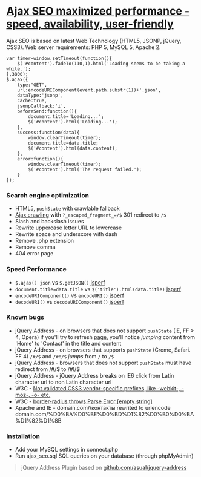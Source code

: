 # [Ajax SEO maximized performance - speed, availability, user-friendly](//lab.laukstein.com/jsonp-ajax-seo/)
Ajax SEO is based on latest Web Technology (HTML5, JSONP, jQuery, CSS3). Web server requirements: PHP 5, MySQL 5, Apache 2.
    
    
    var timer=window.setTimeout(function(){
        $('#content').fadeTo(110,1).html('Loading seems to be taking a while.');
    },3800);
    $.ajax({
        type:"GET",
        url:encodeURIComponent(event.path.substr(1))+'.json',
        dataType:'jsonp',
        cache:true,
        jsonpCallback:'i',
        beforeSend:function(){
            document.title='Loading...';
            $('#content').html('Loading...');
        },
        success:function(data){
            window.clearTimeout(timer);
            document.title=data.title;
            $('#content').html(data.content);
        },
        error:function(){
            window.clearTimeout(timer);
            $('#content').html('The request failed.');
        }
    });
    
    
### Search engine optimization

 -  HTML5, `pushState` with crawlable fallback
 -  [Ajax crawling](//code.google.com/web/ajaxcrawling/docs/getting-started.html) with `?_escaped_fragment_=/$` 301 redirect to `/$`
 -  Slash and backslash issues
 -  Rewrite uppercase letter URL to lowercase
 -  Rewrite space and underscore with dash
 -  Remove .php extension
 -  Remove comma
 -  404 error page


### Speed Performance

 -  `$.ajax() json` vs `$.getJSON()` [jsperf](//jsperf.com/getjson-vs-ajax-json)
 -  `document.title=data.title` vs `$('title').html(data.title)` [jsperf](//jsperf.com/rename-title)
 -  `encodeURIComponent()` vs `encodeURI()` [jsperf](//jsperf.com/encodeuri-vs-encodeuricomponent)
 -  `decodeURI()` vs `decodeURIComponent()` [jsperf](//jsperf.com/decodeuri-vs-decodeuricomponent)


### Known bugs

 -  jQuery Address - on browsers that does not support `pushState` (IE, FF > 4, Opera) if you'll try to refresh [page](//lab.laukstein.com/ajax-seo/#!/contact), you'll notice *jumping* content from 'Home' to 'Contact' in the title and content
 -  jQuery Address - on browsers that supports `pushState` (Crome, Safari. FF 4) `/#/$` and `/#!/$` *jumps* from `/` to `/$`
 -  jQuery Address - browsers that does not support `pushState` must have redirect from /#/$ to /#!/$
 -  jQuery Address - jQuery Address breaks on IE6 click from Latin character url to non Latin character url
 -  W3C - [Not validated CSS3 vendor-specific prefixes, like -webkit-, -moz-, -o- etc.](//www.w3.org/Bugs/Public/show_bug.cgi?id=11989)
 -  W3C - [border-radius throws Parse Error [empty string]](//www.w3.org/Bugs/Public/show_bug.cgi?id=11975)
 -  Apache and IE - domain.com//контакты rewrited to urlencode domain.com/%D0%BA%D0%BE%D0%BD%D1%82%D0%B0%D0%BA%D1%82%D1%8B


### Installation

 -  Add your MySQL settings in connect.php
 -  Run ajax_seo.sql SQL queries on your database (through phpMyAdmin)


> jQuery Address Plugin based on [github.com/asual/jquery-address](//github.com/asual/jquery-address)